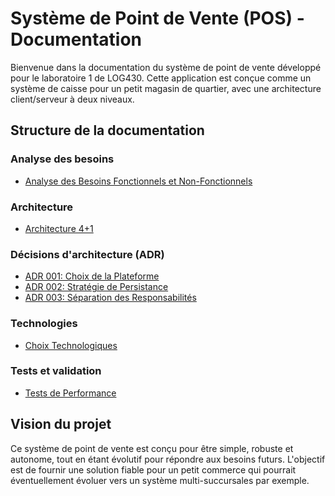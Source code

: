 # Système de Point de Vente (POS) - Documentation

Bienvenue dans la documentation du système de point de vente développé pour le laboratoire 1 de LOG430. Cette application est conçue comme un système de caisse pour un petit magasin de quartier, avec une architecture client/serveur à deux niveaux.

## Structure de la documentation

### Analyse des besoins
- [Analyse des Besoins Fonctionnels et Non-Fonctionnels](analyse-besoins.md)

### Architecture
- [Architecture 4+1](architecture-4+1.md)

### Décisions d'architecture (ADR)
- [ADR 001: Choix de la Plateforme](adr/001-choix-plateforme.md)
- [ADR 002: Stratégie de Persistance](adr/002-strategie-persistence.md)
- [ADR 003: Séparation des Responsabilités](adr/003-separation-responsabilites.md)

### Technologies
- [Choix Technologiques](choix-technologiques.md)

### Tests et validation
- [Tests de Performance](tests-performance.md)

## Vision du projet

Ce système de point de vente est conçu pour être simple, robuste et autonome, tout en étant évolutif pour répondre aux besoins futurs. L'objectif est de fournir une solution fiable pour un petit commerce qui pourrait éventuellement évoluer vers un système multi-succursales par exemple.
